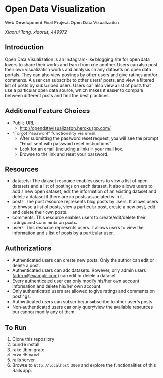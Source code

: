 # Open Data Visualization
Web Development Final Project: Open Data Visualization

*Xiaorui Tang, xiaoruit, 449972*

## Introduction

Open Data Visualization is an Instagram-like blogging site for open data lovers to share their works and learn from one another. Users can also post their own visualization works and analysis on any datasets on open data portals. They can also view postings by other users and give ratings and/or comments. A user can subscribe to other users' posts, and view a filtered list of posts by subscribed users. Users can also view a list of posts that use a particular open data source, which makes it easier to compare between different posts and find the best practices.

## Additional Feature Choices

- Public URL: 
	- http://opendatavisualization.herokuapp.com/
- “Forgot Password” functionality via email:
	- After submitting the password reset request, you will see the prompt "Email sent with password reset instructions".
	- Look for an email (including a link) in your mail box. 
	- Browse to the link and reset your password.

## Resources

- datasets: The dataset resource enables users to view a list of open datasets and a list of postings on each dataset. It also allows users to add a new open dataset, edit the information of an existing dataset and delete a dataset if there are no posts associated with it.
- posts: The post resource represents blog posts by users. It allows users to browse a list of posts, view a particular post, create a new post, edit and delete their own posts.
- comments: This resource enables users to create/edit/delete their ratings and comments on posts.
- users: This resource represents users. It allows users to view the information and a list of posts by a particular user. 

## Authorizations

- Authenticated users can create new posts. Only the author can edit or delete a post.
- Authenticated users can add datasets. However, only admin users (admin@example.com) can edit or delete a dataset.
- Every authenticated user can only modify his/her own account information and delete his/her own account.
- Only authenticated users are allowed to give ratings and comments on postings.
- Authenticated users can subscribe/unsubscribe to other user's posts.
- Non-authenticated users can only query/view the available resources but cannot modify any of them.

## To Run

1. Clone this repository
1. bundle install
1. rake db:migrate
1. rake db:seed
1. rails server
1. Browse to `http://localhost:3000` and explore the functionalities of this Rails app.
